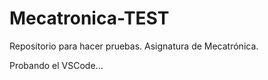 # Mecatronica-TEST
Repositorio para hacer pruebas. Asignatura de Mecatrónica.

Probando el VSCode...
